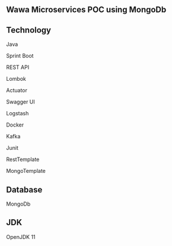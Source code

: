 Wawa Microservices POC using MongoDb
---------------------------------

Technology
---------------
Java

Sprint Boot

REST API

Lombok

Actuator

Swagger UI

Logstash

Docker

Kafka

Junit

RestTemplate

MongoTemplate

Database
-----------
MongoDb


JDK
----
OpenJDK 11

